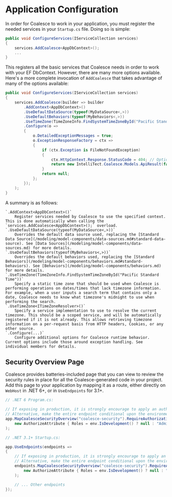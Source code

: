 # Application Configuration


In order for Coalesce to work in your application, you must register the needed services in your ``Startup.cs`` file. Doing so is simple:

``` c#
public void ConfigureServices(IServiceCollection services)
{
    services.AddCoalesce<AppDbContext>();
    ...
}
```

This registers all the basic services that Coalesce needs in order to work with your EF DbContext. However, there are many more options available. Here's a more complete invocation of `AddCoalesce` that takes advantage of many of the options available:

``` c#
public void ConfigureServices(IServiceCollection services)
{
    services.AddCoalesce(builder => builder
        .AddContext<AppDbContext>()
        .UseDefaultDataSource(typeof(MyDataSource<,>))
        .UseDefaultBehaviors(typeof(MyBehaviors<,>))
        .UseTimeZone(TimeZoneInfo.FindSystemTimeZoneById("Pacific Standard Time"))
        .Configure(o =>
        {
            o.DetailedExceptionMessages = true;
            o.ExceptionResponseFactory = ctx =>
            {
                if (ctx.Exception is FileNotFoundException)
                {
                    ctx.HttpContext.Response.StatusCode = 404; // Optional - set a specific response code.
                    return new IntelliTect.Coalesce.Models.ApiResult(false, "File not found");
                }
                return null;
            };
        });
    );
}
```

A summary is as follows:

    `.AddContext<AppDbContext>()`
        Register services needed by Coalesce to use the specified context. This is done automatically when calling the `services.AddCoalesce<AppDbContext>();` overload.
    `.UseDefaultDataSource(typeof(MyDataSource<,>))` 
        Overrides the default data source used, replacing the [Standard Data Source](/modeling/model-components/data-sources.md#standard-data-source). See [Data Sources](/modeling/model-components/data-sources.md) for more details.
    `.UseDefaultBehaviors(typeof(MyBehaviors<,>))` 
        Overrides the default behaviors used, replacing the [Standard Behaviors](/modeling/model-components/behaviors.md#standard-behaviors). See [Behaviors](/modeling/model-components/behaviors.md) for more details.
    `.UseTimeZone(TimeZoneInfo.FindSystemTimeZoneById("Pacific Standard Time"))`
        Specify a static time zone that should be used when Coalesce is performing operations on dates/times that lack timezone information. For example, when a user inputs a search term that contains only a date, Coalesce needs to know what timezone's midnight to use when performing the search.
    `.UseTimeZone<ITimeZoneResolver>()` 
        Specify a service implementation to use to resolve the current timezone. This should be a scoped service, and will be automatically registered if it is not already. This allows retrieving timezone information on a per-request basis from HTTP headers, Cookies, or any other source.
    `.Configure(...)` 
        Configure additional options for Coalesce runtime behavior. Current options include those around exception handling. See individual members for details.



## Security Overview Page

Coalesce provides batteries-included page that you can view to review the security rules in place for all the Coalesce-generated code in your project. Add this page to your application by mapping it as a route, either directly on `WebHost` in .NET 6+, or in `UseEndpoints` for 3.1+.

``` c#
// .NET 6 Program.cs:

// If exposing in production, it is strongly encourage to apply an authorization policy like this one.
// Alternative, make the entire endpoint conditional upon the environment.
app.MapCoalesceSecurityOverview("coalesce-security").RequireAuthorization(
    new AuthorizeAttribute { Roles = env.IsDevelopment() ? null : "Admin" }
);
```

``` c#
// .NET 3.1+ Startup.cs:

app.UseEndpoints(endpoints =>
{
    // If exposing in production, it is strongly encourage to apply an authorization policy like this one.
    // Alternative, make the entire endpoint conditional upon the environment.
    endpoints.MapCoalesceSecurityOverview("coalesce-security").RequireAuthorization(
        new AuthorizeAttribute { Roles = env.IsDevelopment() ? null : "Admin" }
    );

    // ... Other endpoints
});
```

